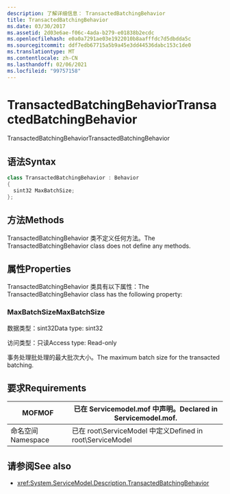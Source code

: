 ```yaml
---
description: 了解详细信息： TransactedBatchingBehavior
title: TransactedBatchingBehavior
ms.date: 03/30/2017
ms.assetid: 2d03e6ae-f06c-4ada-b279-e01838b2ecdc
ms.openlocfilehash: e0a0a7291ae03e1922010b8aafffdc7d5dbdda5c
ms.sourcegitcommit: ddf7edb67715a5b9a45e3dd44536dabc153c1de0
ms.translationtype: MT
ms.contentlocale: zh-CN
ms.lasthandoff: 02/06/2021
ms.locfileid: "99757158"
---
```

# <a name="transactedbatchingbehavior"></a><span data-ttu-id="1162c-103">TransactedBatchingBehavior</span><span class="sxs-lookup"><span data-stu-id="1162c-103">TransactedBatchingBehavior</span></span>

<span data-ttu-id="1162c-104">TransactedBatchingBehavior</span><span class="sxs-lookup"><span data-stu-id="1162c-104">TransactedBatchingBehavior</span></span>  
  
## <a name="syntax"></a><span data-ttu-id="1162c-105">语法</span><span class="sxs-lookup"><span data-stu-id="1162c-105">Syntax</span></span>  
  
```csharp
class TransactedBatchingBehavior : Behavior  
{  
  sint32 MaxBatchSize;  
};  
```  
  
## <a name="methods"></a><span data-ttu-id="1162c-106">方法</span><span class="sxs-lookup"><span data-stu-id="1162c-106">Methods</span></span>  

 <span data-ttu-id="1162c-107">TransactedBatchingBehavior 类不定义任何方法。</span><span class="sxs-lookup"><span data-stu-id="1162c-107">The TransactedBatchingBehavior class does not define any methods.</span></span>  
  
## <a name="properties"></a><span data-ttu-id="1162c-108">属性</span><span class="sxs-lookup"><span data-stu-id="1162c-108">Properties</span></span>  

 <span data-ttu-id="1162c-109">TransactedBatchingBehavior 类具有以下属性：</span><span class="sxs-lookup"><span data-stu-id="1162c-109">The TransactedBatchingBehavior class has the following property:</span></span>  
  
### <a name="maxbatchsize"></a><span data-ttu-id="1162c-110">MaxBatchSize</span><span class="sxs-lookup"><span data-stu-id="1162c-110">MaxBatchSize</span></span>  

 <span data-ttu-id="1162c-111">数据类型：sint32</span><span class="sxs-lookup"><span data-stu-id="1162c-111">Data type: sint32</span></span>  
  
 <span data-ttu-id="1162c-112">访问类型：只读</span><span class="sxs-lookup"><span data-stu-id="1162c-112">Access type: Read-only</span></span>  
  
 <span data-ttu-id="1162c-113">事务处理批处理的最大批次大小。</span><span class="sxs-lookup"><span data-stu-id="1162c-113">The maximum batch size for the transacted batching.</span></span>  
  
## <a name="requirements"></a><span data-ttu-id="1162c-114">要求</span><span class="sxs-lookup"><span data-stu-id="1162c-114">Requirements</span></span>  
  
|<span data-ttu-id="1162c-115">MOF</span><span class="sxs-lookup"><span data-stu-id="1162c-115">MOF</span></span>|<span data-ttu-id="1162c-116">已在 Servicemodel.mof 中声明。</span><span class="sxs-lookup"><span data-stu-id="1162c-116">Declared in Servicemodel.mof.</span></span>|  
|---------|-----------------------------------|  
|<span data-ttu-id="1162c-117">命名空间</span><span class="sxs-lookup"><span data-stu-id="1162c-117">Namespace</span></span>|<span data-ttu-id="1162c-118">已在 root\ServiceModel 中定义</span><span class="sxs-lookup"><span data-stu-id="1162c-118">Defined in root\ServiceModel</span></span>|  
  
## <a name="see-also"></a><span data-ttu-id="1162c-119">请参阅</span><span class="sxs-lookup"><span data-stu-id="1162c-119">See also</span></span>

- <xref:System.ServiceModel.Description.TransactedBatchingBehavior>

